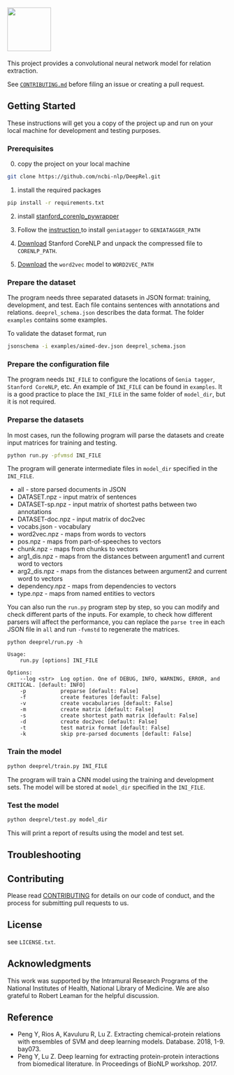 # <img src="http://pengyifan.com/images/deeprel3.png" height='100'>

This project provides a convolutional neural network model for relation
extraction. 

See [`CONTRIBUTING.md`](/CONTRIBUTING.md) before filing an issue or creating a pull request.

## Getting Started

These instructions will get you a copy of the project up and  run on your
local machine for development and testing  purposes.

### Prerequisites

0. copy the project on your local machine

```bash
git clone https://github.com/ncbi-nlp/DeepRel.git
```

1. install the required packages

```bash 
pip install -r requirements.txt
```

2. install [stanford_corenlp_pywrapper](https://github.com/brendano/stanford_corenlp_pywrapper)

3. Follow the [instruction ](http://www.nactem.ac.uk/GENIA/tagger/) to install
`geniatagger` to `GENIATAGGER_PATH`

4. [Download](http://nlp.stanford.edu/software/corenlp.shtml#Download) Stanford CoreNLP and
unpack the compressed file to `CORENLP_PATH`.

5. [Download](https://figshare.com/articles/Improving_Biomedical_Word_Embeddings_with_Subword_Information_and_MeSH_Ontology/6882647) the `word2vec` model to `WORD2VEC_PATH`

### Prepare the dataset

The program needs three separated datasets in JSON format: training,
development, and test.  Each file contains sentences with annotations and
relations. `deeprel_schema.json` describes the data format.  The folder
`examples` contains some examples.

To validate the dataset format, run

```bash
jsonschema -i examples/aimed-dev.json deeprel_schema.json
```

### Prepare the configuration file

The program needs `INI_FILE` to configure the locations of `Genia tagger`,
`Stanford CoreNLP`, etc.  An example of `INI_FILE` can be found in `examples`.
It is a good practice to place the `INI_FILE` in the same folder of `model_dir`, but it is not required.

### Preparse the datasets

In most cases, run the following program will parse the datasets and create input matrices for training and testing.

```bash
python run.py -pfvmsd INI_FILE
```

The program will generate intermediate files in `model_dir` specified in the `INI_FILE`.

* all - store parsed documents in JSON
* DATASET.npz - input matrix of sentences
* DATASET-sp.npz - input matrix of shortest paths between two annotations
* DATASET-doc.npz - input matrix of doc2vec
* vocabs.json - vocabulary
* word2vec.npz - maps from words to vectors
* pos.npz - maps from part-of-speeches to vectors
* chunk.npz - maps from chunks to vectors
* arg1_dis.npz - maps from the distances between argument1 and current word to vectors
* arg2_dis.npz - maps from the distances between argument2 and current word to vectors
* dependency.npz - maps from dependencies to vectors
* type.npz - maps from named entities to vectors

You can also run the `run.py` program step by step, so you can modify and check different parts of the inputs.
For example, to check how different parsers will affect the performance, you can replace the `parse tree` in each JSON file in `all` and run `-fvmstd` to regenerate the matrices.

```
python deeprel/run.py -h

Usage:
    run.py [options] INI_FILE
    
Options:
    --log <str>  Log option. One of DEBUG, INFO, WARNING, ERROR, and CRITICAL. [default: INFO]
    -p           preparse [default: False]
    -f           create features [default: False]
    -v           create vocabularies [default: False]
    -m           create matrix [default: False]
    -s           create shortest path matrix [default: False]
    -d           create doc2vec [default: False]
    -t           test matrix format [default: False]
    -k           skip pre-parsed documents [default: False]
```

### Train the model

```bash
python deeprel/train.py INI_FILE
```

The program will train a CNN model using the training and development sets. 
The model will be stored at `model_dir` specified in the `INI_FILE`.

### Test the model

```bash
python deeprel/test.py model_dir
```

This will print a report of results using the model and test set.

## Troubleshooting

## Contributing

Please read
[CONTRIBUTING](/CONTRIBUTING.md) for
details on our code of conduct, and the process for submitting pull requests to
us.

## License

see `LICENSE.txt`.

## Acknowledgments

This work was supported by the Intramural Research Programs of the National
Institutes of Health, National Library of Medicine. We are also grateful to
Robert Leaman for the helpful discussion.

## Reference

* Peng Y, Rios A, Kavuluru R, Lu Z. Extracting chemical-protein relations with 
  ensembles of SVM and deep learning models. Database. 2018, 1-9. bay073.
* Peng Y, Lu Z. Deep learning for extracting protein-protein interactions from
  biomedical literature. In Proceedings of BioNLP workshop. 2017.
